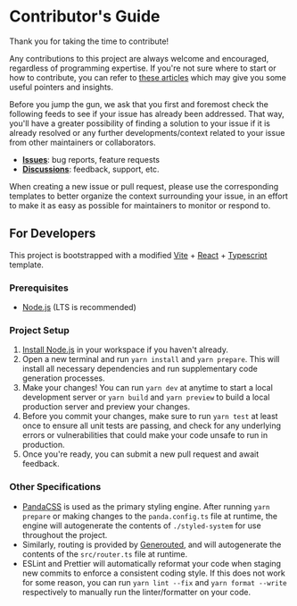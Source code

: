 # Contributor's Guide

Thank you for taking the time to contribute!

Any contributions to this project are always welcome and encouraged, regardless of programming expertise. If you're not sure where to start or how to contribute, you can refer to [these articles](https://contributing.md/) which may give you some useful pointers and insights.

Before you jump the gun, we ask that you first and foremost check the following feeds to see if your issue has already been addressed. That way, you'll have a greater possibility of finding a solution to your issue if it is already resolved or any further developments/context related to your issue from other maintainers or collaborators.

- [**Issues**](https://github.com/officialMECH/bs-analysis/issues): bug reports, feature requests
- [**Discussions**](https://github.com/officialMECH/bs-analysis/discussions): feedback, support, etc.

When creating a new issue or pull request, please use the corresponding templates to better organize the context surrounding your issue, in an effort to make it as easy as possible for maintainers to monitor or respond to.

## For Developers

This project is bootstrapped with a modified [Vite](https://vitejs.dev/) + [React](https://react.dev/) + [Typescript](https://www.typescriptlang.org/) template.

### Prerequisites

- [Node.js](https://nodejs.dev/en/learn/) (LTS is recommended)

### Project Setup

1. [Install Node.js](https://nodejs.dev/en/learn/how-to-install-nodejs/) in your workspace if you haven't already.
2. Open a new terminal and run `yarn install` and `yarn prepare`. This will install all necessary dependencies and run supplementary code generation processes.
3. Make your changes! You can run `yarn dev` at anytime to start a local development server or `yarn build` and `yarn preview` to build a local production server and preview your changes.
4. Before you commit your changes, make sure to run `yarn test` at least once to ensure all unit tests are passing, and check for any underlying errors or vulnerabilities that could make your code unsafe to run in production.
5. Once you're ready, you can submit a new pull request and await feedback.

### Other Specifications

- [PandaCSS](https://panda-css.com/) is used as the primary styling engine. After running `yarn prepare` or making changes to the `panda.config.ts` file at runtime, the engine will autogenerate the contents of `./styled-system` for use throughout the project.
- Similarly, routing is provided by [Generouted](https://github.com/oedotme/generouted), and will autogenerate the contents of the `src/router.ts` file at runtime.
- ESLint and Prettier will automatically reformat your code when staging new commits to enforce a consistent coding style. If this does not work for some reason, you can run `yarn lint --fix` and `yarn format --write` respectively to manually run the linter/formatter on your code.
